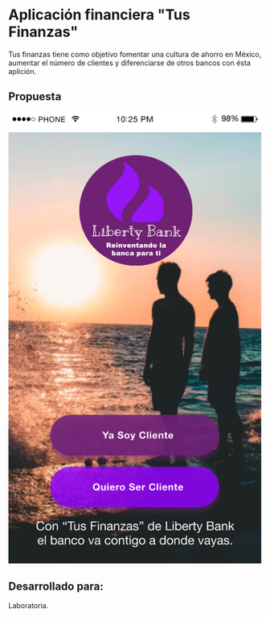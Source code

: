 # Aplicación financiera "Tus Finanzas"

Tus finanzas tiene como objetivo fomentar una cultura de ahorro en México, aumentar el número de clientes y diferenciarse de otros bancos con ésta aplición.

## Propuesta

![final 1](https://github.com/rxmstrd/cdmx_2018_01_ux_financial_app.md/blob/master/untitled%20folder/2tiposusuario.png?raw=true)
  
## Desarrollado para:
Laboratoria.





